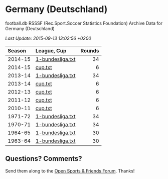 
# Germany (Deutschland)

football.db RSSSF (Rec.Sport.Soccer Statistics Foundation) Archive Data for
Germany (Deutschland)

_Last Update: 2015-09-13 13:02:56 +0200_

| Season | League, Cup | Rounds |
|:------ | :---------- | -----: |
| 2014-15 | [1-bundesliga.txt](2014-15/1-bundesliga.txt) | 34 |
| 2014-15 | [cup.txt](2014-15/cup.txt) | 6 |
| 2013-14 | [1-bundesliga.txt](2013-14/1-bundesliga.txt) | 34 |
| 2013-14 | [cup.txt](2013-14/cup.txt) | 6 |
| 2012-13 | [cup.txt](2012-13/cup.txt) | 6 |
| 2011-12 | [cup.txt](2011-12/cup.txt) | 6 |
| 2010-11 | [cup.txt](2010-11/cup.txt) | 6 |
| 1971-72 | [1-bundesliga.txt](archive/1970s/1971-72/1-bundesliga.txt) | 34 |
| 1970-71 | [1-bundesliga.txt](archive/1970s/1970-71/1-bundesliga.txt) | 34 |
| 1964-65 | [1-bundesliga.txt](archive/1960s/1964-65/1-bundesliga.txt) | 30 |
| 1963-64 | [1-bundesliga.txt](archive/1960s/1963-64/1-bundesliga.txt) | 30 |



## Questions? Comments?

Send them along to the
[Open Sports & Friends Forum](http://groups.google.com/group/opensport).
Thanks!
